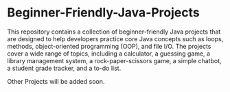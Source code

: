 # Beginner-Friendly-Java-Projects

This repository contains a collection of beginner-friendly Java projects that are designed to help developers practice core Java concepts such as loops, methods, object-oriented programming (OOP), and file I/O. The projects cover a wide range of topics, including a calculator, a guessing game, a library management system, a rock-paper-scissors game, a simple chatbot, a student grade tracker, and a to-do list.

Other Projects will be added soon.